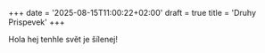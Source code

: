 +++
date = '2025-08-15T11:00:22+02:00'
draft = true
title = 'Druhy Prispevek'
+++


Hola hej 
tenhle svět je šílenej!
